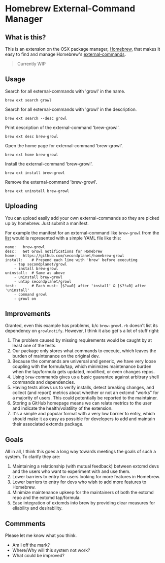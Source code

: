 # Homebrew External-Command Manager

## What is this?

This is an extension on the OSX package manager, [Homebrew](http://brew.sh),
that makes it easy to find and manage Homebrew's  [external-commands](https://github.com/Homebrew/brew/blob/master/docs/External-Commands.md).

> Currently WIP

## Usage


Search for all external-commands with 'growl' in the name.
```
brew ext search growl
```

Search for all external-commands with 'growl' in the description.
```
brew ext search --desc growl
```

Print description of the external-command 'brew-growl'.
```
brew ext desc brew-growl
```

Open the home page for external-command 'brew-growl'.
```
brew ext home brew-growl
```

Install the external-command 'brew-growl'.
```
brew ext install brew-growl
```

Remove the external-command 'brew-growl'.
```
brew ext uninstall brew-growl
```

## Uploading

You can upload easily add your own external-commands so they are picked up
by homebrew. Just submit a manifest.

For example the manifest for an external-command like `brew-growl` from the [list](https://github.com/Homebrew/brew/blob/master/docs/External-Commands.md)
would is represented with a simple YAML file like this:

```
name:   brew-growl
desc:   Get Growl notifications for Homebrew
home:   https://github.com/secondplanet/homebrew-growl
install:    # Prepend each line with 'brew' before executing
    - tap secondplanet/growl
    - install brew-growl
uninstall:  # Same as above
    - uninstall brew-growl
    - untap secondplanet/growl
test:       # Each must: [$?==0] after 'install' & [$?!=0] after 'uninstall'
    - command growl
    - growl on
```


## Improvements

Granted, even this example has problems, b/c `brew-growl.rb` doesn't list its
dependency on `growlnotify`. However, I think it also get's a lot of stuff right:
1)  The problem caused by missing requirements would be caught by at least one
    of the tests.
2)  Our package only stores what commands to execute, which leaves the burden
    of maintenance on the original dev.
3)  Because the commands are universal and generic, we have very loose coupling
    with the formula/tap, which minimizes maintenance burden when the
    tap/formula gets updated, modified, or even changes repos.
4)  Using `brew` commands gives us a basic guarantee against arbitrary shell
    commands and dependencies.
5)  Having tests allows us to verify installs, detect breaking changes, and
    collect (and report) metrics about whether or not an extcmd "works" for a
    majority of users. This could potentially be reported to the maintainer.
6)  Storing a GitHub homepage means we can relate metrics to the user and
    indicate the health/volatility of the extension.
7)  It's a simple and popular format with a very low barrier to entry, which
    should make it as easy as possible for developers to add and maintain
    their associated extcmds package.


## Goals

All in all, I think this goes a long way towards meetings the goals of such a
system. To clarify they are:
1)  Maintaining a relationship (with mutual feedback) between extcmd devs and
    the users who want to experiment with and use them.
2)  Lower barriers to entry for users looking for more features in Homebrew.
3)  Lower barriers to entry for devs who wish to add more features to Homebrew.
4)  Minimize maintenance upkeep for the maintainers of both the extcmd repo and
    the extcmd tap/formula.
5)  Ease integration of extcmds into brew by providing clear measures for
    eliability and desirability.


## Commments

Please let me know what you think.
 - Am I off the mark?
 - Where/Why will this system not work?
 - What could be improved?
